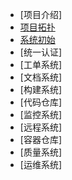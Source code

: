 * [项目介绍]
* [项目拓扑](Architecture.md)
* [系统初始](Sysinit.md)
* [统一认证]
* [工单系统]
* [文档系统]
* [构建系统]
* [代码仓库]
* [监控系统]
* [远程系统]
* [容器仓库]
* [质量系统]
* [运维系统]
